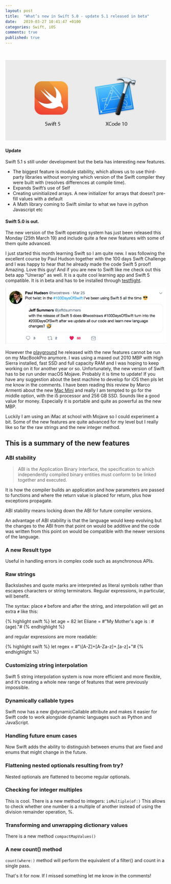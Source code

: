 ```yaml
---
layout: post
title:  "What’s new in Swift 5.0 - update 5.1 released in beta"
date:   2019-03-27 10:41:47 +0100
categories: Swift, iOS
comments: true
published: true
---
```

<div class="message">
<br>
<cite> </cite>
</div>

![image](/assets/img/whatsnewinswift5.jpg)

#### Update
Swift 5.1 s still under development but the beta has interesting new features.

- The biggest feature is module stability, which allows us to use third-party libraries without worrying which version of the Swift compiler they were built with (resolves differences at compile time).
- Expands Swift’s use of Self
- Creating uninitialized arrays. A new initializer for arrays that doesn’t pre-fill values with a default
- A Math library coming to Swift similar to what we have in python Javascript etc

#### Swift 5.0 is out.

The new version of the Swift operating system has just been released this Monday (25th March 19) and include quite a few new features with some of them quite advanced.

I just started this month learning Swift so I am quite new. 
I was following the excellent course by Paul Hudson together with the 100 days Swift Challenge and I was happy to hear that he already made the code Swift 5 proof! 
Amazing. Love this guy! 
And if you are new to Swift like me check out this beta app "Unwrap" as well.
It is a quite cool learning app and Swift 5 compatible. It is in beta and has to be installed through [testflight](https://testflight.apple.com/join/ROxI9xSR). 


![image](/assets/img/hundreddaysofswift5.png)

However the [playground](https://github.com/twostraws/whats-new-in-swift-5-0) he released with the new features cannot be run on my MacBookPro anymore. 
I was using a maxed out 2010 MBP with High Sierra installed, fast SSD and full capacity RAM and I was hoping to keep working on it for another year or so. 
Unfortunately, the new version of Swift has to be run under macOS Mojave. 
Probably it is time to update! If you have any suggestion about the best machine to develop for iOS then pls let me know in the comments. 
I have been reading this review by Marco Armenti about the new [Mac Mini](https://marco.org/2018/11/06/mac-mini-2018-review) and really I am tempted to go for the middle option, with the i5 processor and 256 GB SSD. 
Sounds like a good value for money. Especially it is portable and quite as powerful as the new MBP.
 
Luckily I am using an iMac at school with Mojave so I could experiment a bit. Some of the new features are quite advanced for my level but I really like so far the raw strings and the new integer method.

## This is a summary of the new features

### ABI stability

> ABI is the Application Binary Interface, the specification to which independently compiled binary entities must conform to be linked together and executed.

It is how the compiler builds an application and how parameters are passed to functions and where the return value is placed for return, plus how exceptions propagate. 

ABI stability means locking down the ABI for future compiler versions.

An advantage of ABI stability is that the language would keep evolving but the changes to the ABI from that point on would be additive and the code was written from this point on would be compatible with the newer versions of the language.

### A new Result type

Useful in handling errors in complex code such as asynchronous APIs.

### Raw strings

Backslashes and quote marks are interpreted as literal symbols rather than escapes characters or string terminators. Regular expressions, in particular, will benefit.

The syntax: 
place `#` before and after the string, and interpolation will get an extra `#` like this:

{% highlight swift %}
let age = 82
let Eliane = #"My Mother's age is : \#(age)."#
{% endhighlight %}

and regular expressions are more readable:

{% highlight swift %}
let regex = #"\\[A-Z]+[A-Za-z]+\.[a-z]+"#
{% endhighlight %}

### Customizing string interpolation

Swift 5 string interpolation system is now more efficient and more flexible, and it’s creating a whole new range of features that were previously impossible.

### Dynamically callable types

Swift now has a new @dynamicCallable attribute and makes it easier for Swift code to work alongside dynamic languages such as Python and JavaScript.

### Handling future enum cases

Now Swift adds the ability to distinguish between enums that are fixed and enums that might change in the future.

### Flattening nested optionals resulting from try?
Nested optionals are flattened to become regular optionals.

### Checking for integer multiples

This is cool. There is a new method to integers:
`isMultiple(of:)` 
This allows to check whether one number is a multiple of another instead of using the division remainder operation, %.

### Transforming and unwrapping dictionary values

There is a new method `compactMapValues()`

### A new count() method

`count(where:)` method will perform the equivalent of a filter() and count in a single pass.



That's it for now. If I missed something let me know in the comments! 
